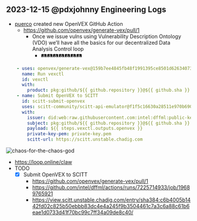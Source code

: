 ## 2023-12-15 @pdxjohnny Engineering Logs

- [puerco](https://github.com/puerco) created new OpenVEX GitHub Action
  - https://github.com/openvex/generate-vex/pull/1
    - Once we issue vulns using Vulnerability Description Ontology (VDO) we’ll have all the basics for our decentralized Data Analysis Control loop
      - 🛤️🛤️🛤️🛤️🛤️🛤️🛤️

```yaml
    - uses: openvex/generate-vex@159b7ee4845fb48f1991395ce8501d6263407360
      name: Run vexctl
      id: vexctl
      with:
        product: pkg:github/${{ github.repository }}@${{ github.sha }}
    - name: Submit OpenVEX to SCITT
      id: scitt-submit-openvex
      uses: scitt-community/scitt-api-emulator@f1f5c16630a28511e970b6903fbc4c0db6c07654
      with:
        issuer: did:web:raw.githubusercontent.com:intel:dffml:public-keys:authorized_keys
        subject: pkg:github/${{ github.repository }}@${{ github.sha }}
        payload: ${{ steps.vexctl.outputs.openvex }}
        private-key-pem: private-key.pem
        scitt-url: https://scitt.unstable.chadig.com
```

![chaos-for-the-chaos-god](https://github.com/intel/dffml/assets/5950433/636969a1-1f0f-4c96-8812-f10fa403e79c)

- https://loop.online/claw
- TODO
  - [x] Submit OpenVEX to SCITT
    - https://github.com/openvex/generate-vex/pull/1
    - https://github.com/intel/dffml/actions/runs/7225714933/job/19689765921
    - https://view.scitt.unstable.chadig.com/entry/sha384:c6b4005b1442fd02c825b50ebbb83dc4e4a245f9b3504461c7a3c6a88c61b6eae1d0733d41f70bc99c7ff34a09de8c40/